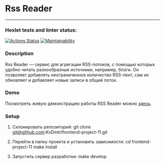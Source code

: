 # Rss Reader

---

### Hexlet tests and linter status:

[![Actions Status](https://github.com/KvDmtr/frontend-project-11/actions/workflows/hexlet-check.yml/badge.svg)](https://github.com/KvDmtr/frontend-project-11/actions)
[![Maintainability](https://api.codeclimate.com/v1/badges/ada41158697b81be72e6/maintainability)](https://codeclimate.com/github/KvDmtr/frontend-project-11/maintainability)

### Description

Rss Reader — сервис для агрегации RSS-потоков, с помощью которых удобно читать разнообразные источники, например, блоги. Он позволяет добавлять неограниченное количество RSS-лент, сам их обновляет и добавляет новые записи в общий поток.

### Demo

Посмотреть живую демонстрацию работы RSS Reader можно [здесь](https://fp-1-kvdmitrii.vercel.app/).

### Setup

1. Склонировать репозиторий:
   git clone git@github.com:KvDmtr/frontend-project-11.git

2. Перейти в папку проекта и установить зависимости:
   cd frontend-project-11
   make install

3. Запустить сервер разработки:
   make develop
